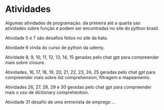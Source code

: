 # Atividades
Algumas atividades de programação.
da primeira até a quarta sao atividades sobre função e podem ser encontradas no site do python brasil.

Atividade 5 e 7 são desafios feitos no site da kata.

Atividade 6 vinda do curso de python da udemy.

Atividade 8, 9, 10, 11, 12, 13, 14, 15 geradas pelo chat gpt para compreender mais sobre closure.


Atividades, 16, 17, 18, 19, 20, 21, 22, 23, 24, 25 geradas pelo chat gpt para compreender mais sobre list comprehension, filtragem e mapeamento.

Atividades 26, 27, 28, 29 e 30 geradas pelo chat gpt para compreender mais o uso de dictionary comprehention.

Atividade 31 desafio de uma entrevista de emprego
...